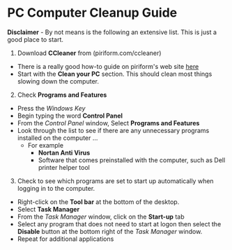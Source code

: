 # PC Computer Cleanup Guide

**Disclaimer** - By not means is the following an extensive list. This is just a good place to start.


1. Download **CCleaner** from (piriform.com/ccleaner)

  - There is a really good how-to guide on piriform's web site [here](https://www.piriform.com/docs/ccleaner/using-ccleaner)
  - Start with the **Clean your PC** section. This should clean most things slowing down the computer.

2. Check **Programs and Features**

  - Press the *Windows Key*
  - Begin typing the word **Control Panel**
  - From the *Control Panel* window, Select **Programs and Features**
  - Look through the list to see if there are any unnecessary programs installed on the computer ...
    - For example
      - **Nortan Anti Virus**
      - Software that comes preinstalled with the computer, such as Dell printer helper tool

3. Check to see which programs are set to start up automatically when logging in to the computer.

  - Right-click on the **Tool bar** at the bottom of the desktop.
  - Select **Task Manager**
  - From the *Task Manager* window, click on the **Start-up** tab
  - Select any program that does not need to start at logon then select the **Disable** button at the bottom right of the *Task Manager* window.
  - Repeat for additional applications
